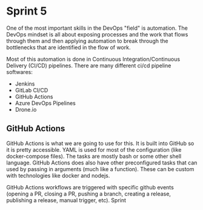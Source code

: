# Sprint 5
One of the most important skills in the DevOps "field" is automation. The DevOps mindset is all
about exposing processes and the work that flows through them and then applying automation to break
through the bottlenecks that are identified in the flow of work. 

Most of this automation is done in Continuous Integration/Continuous Delivery (CI/CD) pipelines.
There are many different ci/cd pipeline softwares:

- Jenkins
- GitLab CI/CD
- GitHub Actions
- Azure DevOps Pipelines
- Drone.io


## GitHub Actions
GitHub Actions is what we are going to use for this. It is built into GitHub so it is pretty
accessible. YAML is used for most of the configuration (like docker-compose files). The tasks are
mostly bash or some other shell language. GitHub Actions does also have other preconfigured tasks
that can used by passing in arguments (much like a function). These can be custom with technologies
like docker and nodejs.

GitHub Actions workflows are triggered with specific github events (opening a PR, closing a PR,
pushing a branch, creating a release, publishing a release, manual trigger, etc). Sprint
